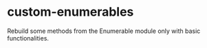# custom-enumerables
Rebuild some methods from the Enumerable module only with basic functionalities.
